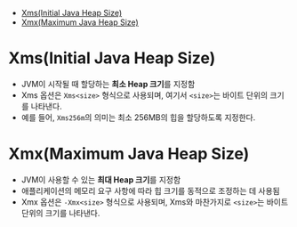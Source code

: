 - [Xms(Initial Java Heap Size)](#xmsinitial-java-heap-size)
- [Xmx(Maximum Java Heap Size)](#xmxmaximum-java-heap-size)

# Xms(Initial Java Heap Size)

- JVM이 시작될 때 할당하는 **최소 Heap 크기**를 지정함
- Xms 옵션은 `Xms<size>` 형식으로 사용되며, 여기서 `<size>`는 바이트 단위의 크기를 나타낸다.
- 예를 들어, `Xms256m`의 의미는 최소 256MB의 힙을 할당하도록 지정한다.

# Xmx(Maximum Java Heap Size)

- JVM이 사용할 수 있는 **최대 Heap 크기**를 지정함
- 애플리케이션의 메모리 요구 사항에 따라 힙 크기를 동적으로 조정하는 데 사용됨
- Xmx 옵션은 `-Xmx<size>` 형식으로 사용되며, Xms와 마찬가지로 `<size>`는 바이트 단위의 크기를 나타낸다.
